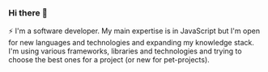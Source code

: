 ### Hi there 👋

⚡  I'm a software developer. 
My main expertise is in JavaScript but I'm open for new languages and technologies and expanding my knowledge stack. I'm using various frameworks, libraries and technologies and trying to choose the best ones for a project (or new for pet-projects).

<!--
**KRostyslav/krostyslav** is a ✨ _special_ ✨ repository because its `README.md` (this file) appears on your GitHub profile.

Here are some ideas to get you started:

- 🔭 I’m currently working on ...
- 🌱 I’m currently learning ...
- 👯 I’m looking to collaborate on ...
- 🤔 I’m looking for help with ...
- 💬 Ask me about ...
- 📫 How to reach me: ...
- 😄 Pronouns: ...
- ⚡ Fun fact: ...
-->
